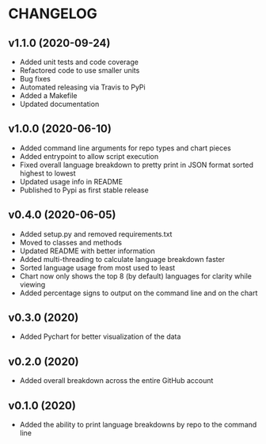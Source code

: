 # CHANGELOG

## v1.1.0 (2020-09-24)

* Added unit tests and code coverage
* Refactored code to use smaller units
* Bug fixes
* Automated releasing via Travis to PyPi
* Added a Makefile
* Updated documentation

## v1.0.0 (2020-06-10)

* Added command line arguments for repo types and chart pieces
* Added entrypoint to allow script execution
* Fixed overall language breakdown to pretty print in JSON format sorted highest to lowest
* Updated usage info in README
* Published to Pypi as first stable release

## v0.4.0 (2020-06-05)

* Added setup.py and removed requirements.txt
* Moved to classes and methods
* Updated README with better information
* Added multi-threading to calculate language breakdown faster
* Sorted language usage from most used to least
* Chart now only shows the top 8 (by default) languages for clarity while viewing
* Added percentage signs to output on the command line and on the chart

## v0.3.0 (2020)

* Added Pychart for better visualization of the data

## v0.2.0 (2020)

* Added overall breakdown across the entire GitHub account

## v0.1.0 (2020)

* Added the ability to print language breakdowns by repo to the command line

